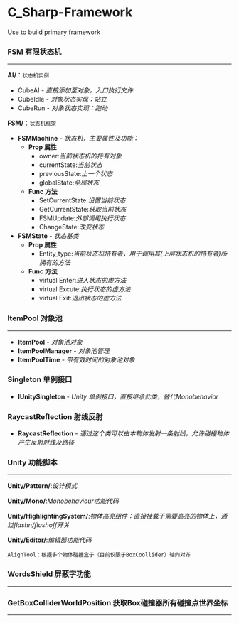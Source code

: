 # C_Sharp-Framework #
Use to build primary framework


### FSM 有限状态机 ###
---
**AI/**：`状态机实例`

- CubeAI - *直接添加至对象，入口执行文件*
- CubeIdle - *对象状态实现：站立*
- CubeRun - *对象状态实现：跑动*

**FSM/**：`状态机框架`

- **FSMMachine** - *状态机，主要属性及功能：*
	- **Prop 属性**
		- owner:*当前状态机的持有对象*
		-  currentState:*当前状态*
		-  previousState:*上一个状态*
		-  globalState:*全局状态*
	- **Func 方法**
		- SetCurrentState:*设置当前状态*
		- GetCurrentState:*获取当前状态*
		- FSMUpdate:*外部调用执行状态*
		- ChangeState:*改变状态* 
- **FSMState** - *状态基类*
	- **Prop 属性**
		- Entity_type:*当前状态机持有者，用于调用其(上层状态机的持有者)所拥有的方法*
	- **Func 方法**
		- virtual Enter:*进入状态的虚方法*
		- virtual Excute:*执行状态的虚方法*
		- virtual Exit:*退出状态的虚方法*
	
### ItemPool 对象池 ###
---
 - **ItemPool** - *对象池对象*
 - **ItemPoolManager** - *对象池管理*
 - **ItemPoolTime** - *带有效时间的对象池对象*

### Singleton 单例接口 ###
 - **IUnitySingleton** - *Unity 单例接口，直接继承此类，替代Monobehavior*

### RaycastReflection 射线反射 ###
- **RaycastReflection** - *通过这个类可以由本物体发射一条射线，允许碰撞物体产生反射射线及路径*
 
### Unity 功能脚本 ###
---
**Unity/Pattern/**:*设计模式*

**Unity/Mono/**:*Monobehaviour功能代码*

**Unity/HighlightingSystem/**:*物体高亮组件：直接挂载于需要高亮的物体上，通过flashn/flashoff开关*

**Unity/Editor/**:*编辑器功能代码*
	
	AlignTool：根据多个物体碰撞盒子（目前仅限于BoxCoollider）轴向对齐

### WordsShield 屏蔽字功能
---
### GetBoxColliderWorldPosition 获取Box碰撞器所有碰撞点世界坐标
---


 
